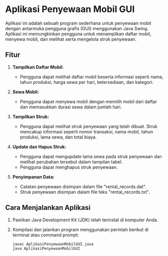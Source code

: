 # Aplikasi Penyewaan Mobil GUI

Aplikasi ini adalah sebuah program sederhana untuk penyewaan mobil dengan antarmuka pengguna grafis (GUI) menggunakan Java Swing. Aplikasi ini memungkinkan pengguna untuk menampilkan daftar mobil, menyewa mobil, dan melihat serta mengelola struk penyewaan.

## Fitur

1. **Tampilkan Daftar Mobil:**
   - Pengguna dapat melihat daftar mobil beserta informasi seperti nama, tahun produksi, harga sewa per hari, ketersediaan, dan kategori.

2. **Sewa Mobil:**
   - Pengguna dapat menyewa mobil dengan memilih mobil dari daftar dan memasukkan durasi sewa dalam jumlah hari.

3. **Tampilkan Struk:**
   - Pengguna dapat melihat struk penyewaan yang telah dibuat. Struk mencakup informasi seperti nomor transaksi, nama mobil, tahun produksi, lama sewa, dan total biaya.

4. **Update dan Hapus Struk:**
   - Pengguna dapat mengupdate lama sewa pada struk penyewaan dan melihat perubahan tersebut dalam tampilan tabel.
   - Pengguna dapat menghapus struk penyewaan.

5. **Penyimpanan Data:**
   - Catatan penyewaan disimpan dalam file "rental_records.dat".
   - Struk penyewaan disimpan dalam file teks "rental_records.txt".

## Cara Menjalankan Aplikasi

1. Pastikan Java Development Kit (JDK) telah terinstal di komputer Anda.
2. Kompilasi dan jalankan program menggunakan perintah berikut di terminal atau command prompt:

   ```bash
   javac AplikasiPenyewaanMobilGUI.java
   java AplikasiPenyewaanMobilGUI
